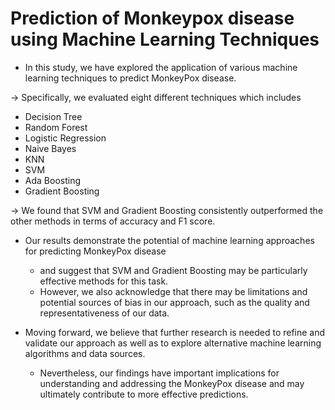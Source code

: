 # Prediction of Monkeypox disease using Machine Learning Techniques
* In this study, we have explored the application of various machine learning techniques to predict MonkeyPox disease. 

-> Specifically, we evaluated eight different techniques which includes 
- Decision Tree
- Random Forest
- Logistic Regression
- Naive Bayes
- KNN 
- SVM 
- Ada Boosting 
- Gradient Boosting

-> We found that SVM and Gradient Boosting consistently outperformed the other methods in terms of accuracy and F1 score. 

- Our results demonstrate the potential of machine learning approaches for predicting MonkeyPox disease
    * and suggest that SVM and Gradient Boosting may be particularly effective methods for this task.
    * However, we also acknowledge that there may be limitations and potential sources of bias in our approach, such as the quality and representativeness of our data.

- Moving forward, we believe that further research is needed to refine and validate our approach as well as to explore alternative machine learning algorithms and data sources.
     * Nevertheless, our findings have important implications for understanding and addressing the MonkeyPox disease and may ultimately contribute to more effective predictions.
